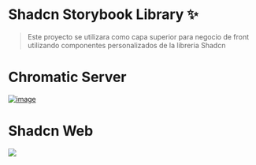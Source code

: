 # Shadcn Storybook Library ✨

> Este proyecto se utilizara como capa superior para negocio de front utilizando componentes personalizados de la libreria Shadcn

# Chromatic Server
[![image](https://github.com/mesa-chica/mesa-shadcn/assets/145062954/65da3dd3-3ed3-4e7b-8ffc-a8657313b352)](https://www.chromatic.com/builds?appId=65e0f252193df19b8c822c42)

# Shadcn Web

[![](https://strapi.dhiwise.com/uploads/618fa90c201104b94458e1fb_64fec2fce2d65f476e59e18b_Shadcn_UI_OG_Image_d1108a352b.jpg)](https://ui.shadcn.com/)
